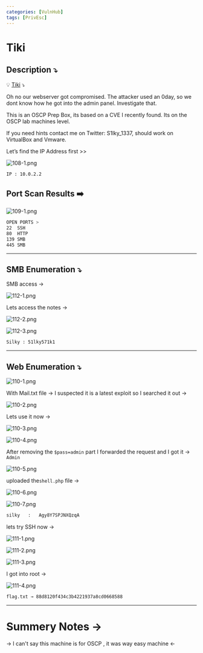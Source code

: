 ```yaml
---
categories: [VulnHub]
tags: [PrivEsc]
---
```

# Tiki



## **Description ⤵️**


💡 [Tiki](https://vulnhub.com/entry/tiki-1,525/) ⤵️

Oh no our webserver got compromised. The attacker used an 0day, so we dont know how he got into the admin panel. Investigate that.

This is an OSCP Prep Box, its based on a CVE I recently found. Its on the OSCP lab machines level.

If you need hints contact me on Twitter: S1lky_1337, should work on VirtualBox and Vmware.



Let’s find the IP Address first >>

![108-1.png](/Vulnhub-Files/img/Tiki/108-1.png)

```bash
IP : 10.0.2.2
```

## Port Scan Results ➡️

![109-1.png](/Vulnhub-Files/img/Tiki/109-1.png)

```bash
OPEN PORTS >
22  SSH
80  HTTP
139 SMB
445 SMB
```

---

## SMB Enumeration ⤵️

SMB access →

![112-1.png](/Vulnhub-Files/img/Tiki/112-1.png)

Lets access the notes →

![112-2.png](/Vulnhub-Files/img/Tiki/112-2.png)

![112-3.png](/Vulnhub-Files/img/Tiki/112-3.png)

```bash
Silky : 51lky571k1
```

---

## Web Enumeration ⤵️

![110-1.png](/Vulnhub-Files/img/Tiki/110-1.png)

With Mail.txt file → I suspected it is a latest exploit so I searched it out →

![110-2.png](/Vulnhub-Files/img/Tiki/110-2.png)

Lets use it now →

![110-3.png](/Vulnhub-Files/img/Tiki/110-3.png)

![110-4.png](/Vulnhub-Files/img/Tiki/110-4.png)

After removing the `$pass=admin` part I forwarded the request and I got it → `Admin`

![110-5.png](/Vulnhub-Files/img/Tiki/110-5.png)

uploaded the`shell.php` file →

![110-6.png](/Vulnhub-Files/img/Tiki/110-6.png)

![110-7.png](/Vulnhub-Files/img/Tiki/110-7.png)

```bash
silky   :	Agy8Y7SPJNXQzqA

```

lets try SSH now →

![111-1.png](/Vulnhub-Files/img/Tiki/111-1.png)

![111-2.png](/Vulnhub-Files/img/Tiki/111-2.png)

![111-3.png](/Vulnhub-Files/img/Tiki/111-3.png)

I got into root →

![111-4.png](/Vulnhub-Files/img/Tiki/111-4.png)

```bash
flag.txt → 88d8120f434c3b4221937a8cd0668588
```

---

# **Summery Notes →**

→ I can't say this machine is for OSCP , it was way easy machine ←